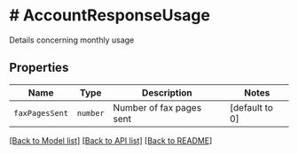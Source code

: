 # # AccountResponseUsage

Details concerning monthly usage

## Properties

Name | Type | Description | Notes
------------ | ------------- | ------------- | -------------
| `faxPagesSent` | ```number``` |  Number of fax pages sent  |  [default to 0] |

[[Back to Model list]](../../README.md#models) [[Back to API list]](../../README.md#endpoints) [[Back to README]](../../README.md)
